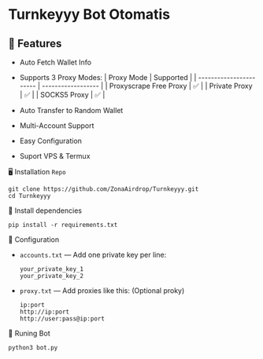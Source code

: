 # Turnkeyyy Bot Otomatis 

## 📝 Features

* Auto Fetch Wallet Info
- Supports 3 Proxy Modes:
| Proxy Mode              | Supported          |
| ----------------------- | ------------------ |
| Proxyscrape Free Proxy  | ✅                 |
| Private Proxy           | ✅                 |
| SOCKS5 Proxy            | ✅                 |

- Auto Transfer to Random Wallet
- Multi-Account Support
- Easy Configuration
- Suport VPS & Termux

🖥️ Installation `Repo`
````
git clone https://github.com/ZonaAirdrop/Turnkeyyy.git
cd Turnkeyyy
````
🔖 Install dependencies
````
pip install -r requirements.txt
````
📝 Configuration

* `accounts.txt` — Add one private key per line:

  ```text
  your_private_key_1
  your_private_key_2
  ```
* `proxy.txt` — Add proxies like this: (Optional proky)

  ```text
  ip:port
  http://ip:port
  http://user:pass@ip:port
  ```
🤖 Runing Bot 
````
python3 bot.py
````
